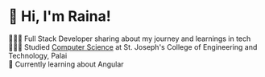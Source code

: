 <!-- Level 3: Add custom code -->

# 👋 Hi, I'm Raina!
👩🏻‍💻 Full Stack Developer sharing about my journey and learnings in tech<br/>
👩🏻‍🎓 Studied [Computer Science](https://youtu.be/Dd_4zfmY-aA?si=3NnnJ-j5ls7johlv) at St. Joseph's College of Engineering and Technology, Palai<br/>
💭 Currently learning about Angular<br/>
